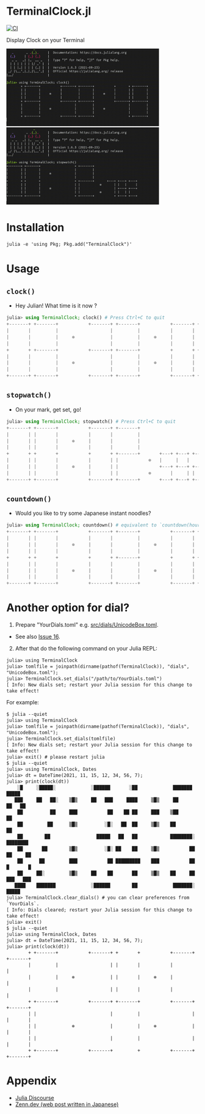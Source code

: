 # TerminalClock.jl

[![CI](https://github.com/AtelierArith/TerminalClock.jl/actions/workflows/CI.yml/badge.svg?branch=main)](https://github.com/AtelierArith/TerminalClock.jl/actions/workflows/CI.yml)

Display Clock on your Terminal

<img src="readme_assets/clock.gif" width="400">

<img src="readme_assets/stopwatch.gif" width="400">

# Installation

```console
julia -e 'using Pkg; Pkg.add("TerminalClock")'
```

# Usage

## `clock()`

- Hey Julian! What time is it now ?

```julia
julia> using TerminalClock; clock() # Press Ctrl+C to quit
+-------+ +-------+           +-------+ +-------+           +-------+ +-------+
|       |         |                   |         |           |       |         |
|       |         |     ⊗             |         |     ⊗     |       |         |
|       |         |                   |         |           |       |         |
+       + +-------+           +-------+ +-------+           +       + +-------+
|       |         |                   |         |           |       |         |
|       |         |     ⊗             |         |     ⊗     |       |         |
|       |         |                   |         |           |       |         |
+-------+ +-------+           +-------+ +-------+           +-------+ +-------+
```

## `stopwatch()`

- On your mark, get set, go! 

```julia
julia> using TerminalClock; stopwatch() # Press Ctrl+C to quit
+-------+ +-------+           +-------+ +-------+
|       | |       |           |       |         |
|       | |       |     ⊗     |       |         |
|       | |       |           |       |         |
+       + +       +           +       + +-------+       +---+ +---+ +---+
|       | |       |           |       | |           ⊗   |     |   |     |
|       | |       |     ⊗     |       | |               +---+ +---+ +---+
|       | |       |           |       | |           ⊗       |     | |
+-------+ +-------+           +-------+ +-------+       +---+ +---+ +---+
```

## `countdown()`

- Would you like to try some Japanese instant noodles?

```julia
julia> using TerminalClock; countdown() # equivalent to `countdown(hour=0, minute=3, second=0)`
+-------+ +-------+           +-------+ +-------+           +-------+ +-------+
|       | |       |           |       |         |           |       | |       |
|       | |       |     ⊗     |       |         |     ⊗     |       | |       |
|       | |       |           |       |         |           |       | |       |
+       + +       +           +       + +-------+           +       + +       +
|       | |       |           |       |         |           |       | |       |
|       | |       |     ⊗     |       |         |     ⊗     |       | |       |
|       | |       |           |       |         |           |       | |       |
+-------+ +-------+           +-------+ +-------+           +-------+ +-------+
```

# Another option for dial?

1. Prepare "YourDials.toml" e.g. [src/dials/UnicodeBox.toml](./src/dials/UnicodeBox.toml).
  - See also [Issue 16](https://github.com/AtelierArith/TerminalClock.jl/issues/16).
2. After that do the following command on your Julia REPL:

```console
julia> using TerminalClock
julia> tomlfile = joinpath(dirname(pathof(TerminalClock)), "dials", "UnicodeBox.toml");
julia> TerminalClock.set_dials("/path/to/YourDials.toml")
[ Info: New dials set; restart your Julia session for this change to take effect!
```

For example:

```console
$ julia --quiet
julia> using TerminalClock
julia> tomlfile = joinpath(dirname(pathof(TerminalClock)), "dials", "UnicodeBox.toml");
julia> TerminalClock.set_dials(tomlfile)
[ Info: New dials set; restart your Julia session for this change to take effect!
julia> exit() # please restart julia
$ julia --quiet
julia> using TerminalClock, Dates
julia> dt = DateTime(2021, 11, 15, 12, 34, 56, 7);
julia> print(clock(dt))
    ░█     ░█████░             ░██████       ░██             ███████    █████  
   ███     ██   ██░    ▒█▒     ██   ███     ████     ▒█▒     ██        ██   ██ 
    ██          ██     ███           ██    ██ ██     ███    ▒██        ██      
    ██         ██      ▒█▒          ░█░   ██  ██     ▒█▒    ██        ██       
    ██        ██                 █████   ██   ██            ████████░ ████████ 
    ██       ██        ▒█▒          ░█░ ██    ██     ▒█▒           ██ ██     ██
    ██      ██         ███           ██ █████████    ███           ██ █       █
    ██     ██░         ▒█▒     ██    ██       ██     ▒█▒    ██     ██ ███   ███
   ████    ███████             ░██████        ██             ███████░   █████
julia> TerminalClock.clear_dials() # you can clear preferences from `YourDials`.
[ Info: Dials cleared; restart your Julia session for this change to take effect!
julia> exit()
$ julia --quiet
julia> using TerminalClock, Dates
julia> dt = DateTime(2021, 11, 15, 12, 34, 56, 7);
julia> print(clock(dt))
        + +-------+           +-------+ +       +           +-------+ +-------+
        |         |                   | |       |           |         |
        |         |     ⊗             | |       |     ⊗     |         |
        |         |                   | |       |           |         |
        + +-------+           +-------+ +-------+           +-------+ +-------+
        | |                           |         |                   | |       |
        | |             ⊗             |         |     ⊗             | |       |
        | |                           |         |                   | |       |
        + +-------+           +-------+         +           +-------+ +-------+
```

# Appendix

- [Julia Discourse](https://discourse.julialang.org/t/ann-terminalclock-jl/71650)
- [Zenn.dev (web post written in Japanese)](https://zenn.dev/terasakisatoshi/articles/4416c268ed966c)